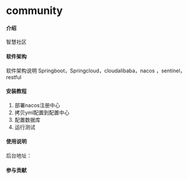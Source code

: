 # community

#### 介绍
智慧社区

#### 软件架构
软件架构说明
Springboot，Springcloud，cloudalibaba，nacos ，sentinel，restful


#### 安装教程

1.  部署nacos注册中心
2.  拷贝yml配置到配置中心
3.  配置数据库
4.  运行测试

#### 使用说明
后台地址：

#### 参与贡献
